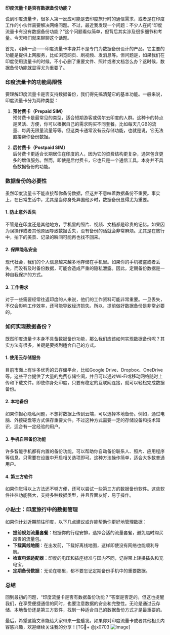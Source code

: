 **印度流量卡是否有数据备份功能？**

说到印度流量卡，很多人第一反应可能是去印度旅行时的通信需求，或者是在印度工作的小伙伴需要解决网络问题。不过，最近我发现一个问题：不少人在问“印度流量卡有没有数据备份功能？”这个问题看似简单，但背后其实涉及很多细节和考量。今天咱们就来聊聊这个话题。

首先，明确一点——印度流量卡本身并不是专门为数据备份设计的产品。它主要的功能是提供上网服务，比如浏览网页、刷视频、发消息等。但问题是，如果我们在印度使用流量卡的时候，不小心删了重要文件、照片或者文档怎么办？这时候，数据备份功能就显得尤为重要了。

### 印度流量卡的功能局限性

要理解印度流量卡是否支持数据备份，我们得先搞清楚它的基本功能。一般来说，印度流量卡分为两种类型：

1. **预付费卡（Prepaid SIM）**  
   预付费卡是最常见的类型，适合短期游客或偶尔去印度的人群。这种卡的特点是灵活、方便，你可以根据自己的需求购买不同套餐。比如每天几GB的流量、每周无限量流量等等。但这类卡通常没有云存储功能，也就是说，它无法直接帮你备份数据。

2. **后付费卡（Postpaid SIM）**  
   后付费卡更适合长期居住在印度的人，因为它的资费结构更复杂，通常包含更多的增值服务。然而，即使是后付费卡，它也只是一个通信工具，本身并不具备数据备份的功能。

### 数据备份的必要性

虽然印度流量卡不能直接帮你备份数据，但这并不意味着数据备份不重要。事实上，在日常生活中，尤其是当你身处异国他乡时，数据备份显得尤为重要。

#### 1. **防止意外丢失**
   不管是在印度还是其他地方，手机里的照片、视频、文档都是珍贵的记忆。如果因为误操作或者其他原因导致数据丢失，没有备份的话就会非常麻烦。尤其是在旅行中，拍下的美景、记录的瞬间可能再也找不回来。

#### 2. **保障隐私安全**
   现代社会，我们的个人信息越来越多地存储在手机里。如果你的手机被盗或者丢失，而没有及时备份数据，可能会造成严重的隐私泄露。因此，定期备份数据是一种自我保护的方式。

#### 3. **工作需求**
   对于一些需要经常往返印度的人来说，他们的工作资料可能非常重要。一旦丢失，不仅会影响工作效率，还可能导致经济损失。所以，提前做好数据备份是非常必要的。

### 如何实现数据备份？

既然印度流量卡本身不具备数据备份功能，那么我们应该如何实现数据备份呢？其实方法有很多，关键是要找到适合自己的方式。

#### 1. **使用云存储服务**
   目前市面上有许多优秀的云存储平台，比如Google Drive、Dropbox、OneDrive等。这些平台提供了大量的免费存储空间，并且可以通过Wi-Fi或移动网络随时上传和下载文件。即使你身处印度，只要有稳定的互联网连接，就可以轻松完成数据备份。

#### 2. **本地备份**
   如果你担心隐私问题，不想将数据上传到云端，可以选择本地备份。例如，通过电脑、外接硬盘等方式保存重要文件。不过这种方式需要一定的存储设备和技术知识，适合有一定经验的用户。

#### 3. **手机自带备份功能**
   许多智能手机都有内置的备份功能，可以帮助你自动备份联系人、照片、应用程序等信息。只需要在设置中开启相关选项即可。这种方法操作简单，适合大多数普通用户。

#### 4. **第三方软件**
   如果你觉得以上方法还不够方便，还可以尝试一些第三方的数据备份软件。这些软件往往功能强大，支持多种数据类型，并且界面友好，易于操作。

### 小贴士：印度旅行中的数据管理

如果你计划近期前往印度，以下几点建议或许能帮助你更好地管理数据：

- **提前规划流量套餐**：根据你的行程安排，选择合适的流量套餐，避免临时购买昂贵的流量包。
- **下载离线地图**：在出发前，下载好离线地图，这样即使没有网络也能顺利导航。
- **检查电源适配器**：印度的电压和插座标准与国内不同，记得带上转换插头和充电宝。
- **定期备份数据**：无论在哪里，都不要忘记定期备份手机中的重要数据。

### 总结

回到最初的问题，“印度流量卡是否有数据备份功能？”答案是否定的。但这也提醒我们，在享受便捷通信的同时，也要注意数据的安全和完整性。无论是通过云存储、本地备份还是第三方软件，找到一种适合自己的数据备份方式才是最重要的。

最后，希望这篇文章能给大家带来一些启发。如果你对印度流量卡或者其他相关内容感兴趣，欢迎继续关注我的分享！[TG💪+ @jx0703 ![Image](https://github.com/user-attachments/assets/dbca1d08-cadb-493c-b0ec-ad6f7a83f270)]